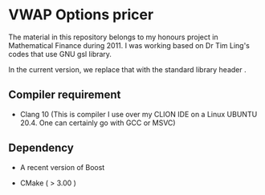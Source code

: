 # VWAP Options pricer

The material in this repository belongs to my honours project in Mathematical Finance during 2011.
I was working based on Dr Tim Ling's codes that use GNU gsl library.

In the current version, we replace that with the standard library header <random>.

## Compiler requirement

* Clang 10 (This is compiler I use over my CLION IDE on a Linux UBUNTU 20.4. One can certainly go with GCC or MSVC)

## Dependency

* A recent version of Boost

* CMake ( > 3.00 )



